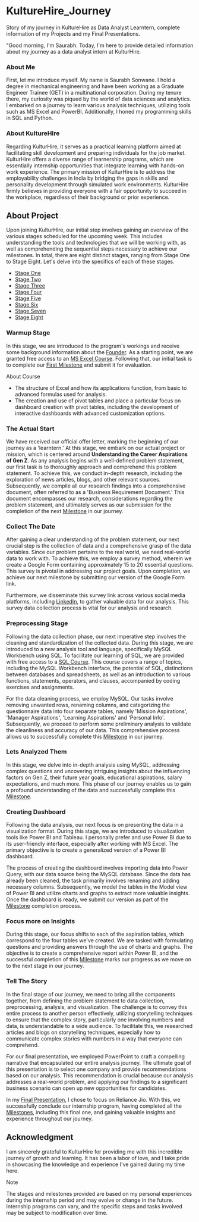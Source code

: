 # KultureHire_Journey
Story of my journey in KultureHire as Data Analyst Learntern, complete information of my Projects and my Final Presentations.

"Good morning, I'm Saurabh. Today, I'm here to provide detailed information about my journey as a data analyst intern at KulturHire.

### About Me
First, let me introduce myself. My name is Saurabh Sonwane. I hold a degree in mechanical engineering and have been working as a Graduate Engineer Trainee (GET) in a multinational corporation. During my tenure there, my curiosity was piqued by the world of data sciences and analytics. I embarked on a journey to learn various analysis techniques, utilizing tools such as MS Excel and PowerBI. Additionally, I honed my programming skills in SQL and Python.

### About KultureHIre
Regarding KulturHire, it serves as a practical learning platform aimed at facilitating skill development and preparing individuals for the job market. KulturHire offers a diverse range of learnership programs, which are essentially internship opportunities that integrate learning with hands-on work experience. The primary mission of KulturHire is to address the employability challenges in India by bridging the gaps in skills and personality development through simulated work environments. KulturHire firmly believes in providing everyone with a fair opportunity to succeed in the workplace, regardless of their background or prior experience.

## About Project
Upon joining KulturHire, our initial step involves gaining an overview of the various stages scheduled for the upcoming week. This includes understanding the tools and technologies that we will be working with, as well as comprehending the sequential steps necessary to achieve our milestones. In total, there are eight distinct stages, ranging from Stage One to Stage Eight. Let's delve into the specifics of each of these stages.
* [Stage One](https://github.com/SSonwane26/KultureHire_Journey#warmup-stage)
* [Stage Two](https://github.com/SSonwane26/KultureHire_Journey#the-actual-start)
* [Stage Three](https://github.com/SSonwane26/KultureHire_Journey#collect-the-date)
* [Stage Four](https://github.com/SSonwane26/KultureHire_Journey#preprocessing-stage)
* [Stage Five](https://github.com/SSonwane26/KultureHire_Journey#clets-analyzed-them)
* [Stage Six](https://github.com/SSonwane26/KultureHire_Journey#creating-dashboard)
* [Stage Seven](https://github.com/SSonwane26/KultureHire_Journey#focus-more-on-insights)
* [Stage Eight](https://github.com/SSonwane26/KultureHire_Journey#tell-the-story)

### Warmup Stage
In this stage, we are introduced to the program's workings and receive some background information about the [Founder](https://www.linkedin.com/in/kadhiravan-jayachandiran/). As a starting point, we are granted free access to an [MS Excel Course](https://www.udemy.com/share/105y9C3@JHRUMVcCP2sJDxSMWvCwkGcKwYdARKXfYxQSy9EE4zoGSv5DOXV-ii2YfhlDRdmDtA==/). Following that, our initial task is to complete our [First Milestone](https://github.com/SSonwane26/KultureHire_Journey/blob/main/Milestones/MileStone_01_Saurabh_Sonwane.xlsx) and submit it for evaluation. 

About Course
- The structure of Excel and how its applications function, from basic to advanced formulas used for analysis.
- The creation and use of pivot tables and place a particular focus on dashboard creation with pivot tables, including the development of interactive dashboards with advanced customization options.

### The Actual Start
We have received our official offer letter, marking the beginning of our journey as a 'learntern.' At this stage, we embark on our actual project or mission, which is centered around **Understanding the Career Aspirations of Gen Z**. As any analysis begins with a well-defined problem statement, our first task is to thoroughly approach and comprehend this problem statement. To achieve this, we conduct in-depth research, including the exploration of news articles, blogs, and other relevant sources. Subsequently, we compile all our research findings into a comprehensive document, often referred to as a 'Business Requirement Document.' This document encompasses our research, considerations regarding the problem statement, and ultimately serves as our submission for the completion of the next [Milestone](https://github.com/SSonwane26/KultureHire_Journey/blob/main/Milestones/MileStone_03_Saurabh_Sonwane.pdf) in our journey.

### Collect The Date
After gaining a clear understanding of the problem statement, our next crucial step is the collection of data and a comprehensive grasp of the data variables. Since our problem pertains to the real world, we need real-world data to work with. To achieve this, we employ a survey method, wherein we create a Google Form containing approximately 15 to 20 essential questions. This survey is pivotal in addressing our project goals. Upon completion, we achieve our next milestone by submitting our version of the Google Form link. 

Furthermore, we disseminate this survey link across various social media platforms, including [LinkedIn](https://www.linkedin.com/posts/ssonwane26_kulturehire-genzcareersurvey-youthempowerment-activity-7096154342684016640-xXsd?utm_source=share&utm_medium=member_desktop), to gather valuable data for our analysis. This survey data collection process is vital for our analysis and research.

### Preprocessing Stage
Following the data collection phase, our next imperative step involves the cleaning and standardization of the collected data. During this stage, we are introduced to a new analysis tool and language, specifically MySQL Workbench using SQL. To facilitate our learning of SQL, we are provided with free access to a [SQL Course](https://www.udemy.com/share/109jhG3@qUIVFneWUb7-C3AHl0gqOc9Q8sP1Jm5Ozy8VmUURuTLLSKOL-avxu-A6ByCPCJI33g==/). This course covers a range of topics, including the MySQL Workbench interface, the potential of SQL, distinctions between databases and spreadsheets, as well as an introduction to various functions, statements, operators, and clauses, accompanied by coding exercises and assignments.

For the data cleaning process, we employ MySQL. Our tasks involve removing unwanted rows, renaming columns, and categorizing the questionnaire data into four separate tables, namely 'Mission Aspirations', 'Manager Aspirations', 'Learning Aspirations' and 'Personal Info'. Subsequently, we proceed to perform some preliminary analysis to validate the cleanliness and accuracy of our data. This comprehensive process allows us to successfully complete this [Milestone](https://github.com/SSonwane26/KultureHire_Journey/blob/main/Milestones/MileStone_06_Saurabh_Sonwane.sql) in our journey.

### Lets Analyzed Them
In this stage, we delve into in-depth analysis using MySQL, addressing complex questions and uncovering intriguing insights about the influencing factors on Gen Z, their future year goals, educational aspirations, salary expectations, and much more. This phase of our journey enables us to gain a profound understanding of the data and successfully complete this [Milestone](https://github.com/SSonwane26/KultureHire_Journey/blob/main/Milestones/MileStone_07_Saurabh_Sonwane.sql).

### Creating Dashboard
Following the data analysis, our next focus is on presenting the data in a visualization format. During this stage, we are introduced to visualization tools like Power BI and Tableau. I personally prefer and use Power BI due to its user-friendly interface, especially after working with MS Excel. The primary objective is to create a generalized version of a Power BI dashboard.

The process of creating the dashboard involves importing data into Power Query, with our data source being the MySQL database. Since the data has already been cleaned, the task primarily involves renaming and adding necessary columns. Subsequently, we model the tables in the Model view of Power BI and utilize charts and graphs to extract more valuable insights. Once the dashboard is ready, we submit our version as part of the [Milestone](https://github.com/SSonwane26/KultureHire_Journey/blob/main/Milestones/Milestone_08_Saurabh_Sonwane.pdf) completion process.

### Focus more on Insights
During this stage, our focus shifts to each of the aspiration tables, which correspond to the four tables we've created. We are tasked with formulating questions and providing answers through the use of charts and graphs. The objective is to create a comprehensive report within Power BI, and the successful completion of this [Milestone](https://github.com/SSonwane26/KultureHire_Journey/blob/main/Milestones/Milestone_09_Saurabh_Sonwane.pdf) marks our progress as we move on to the next stage in our journey.

### Tell The Story
In the final stage of our journey, we need to bring all the components together, from defining the problem statement to data collection, preprocessing, analysis, and visualization. The challenge is to convey this entire process to another person effectively, utilizing storytelling techniques to ensure that the complex story, particularly one involving numbers and data, is understandable to a wide audience. To facilitate this, we researched articles and blogs on storytelling techniques, especially how to communicate complex stories with numbers in a way that everyone can comprehend.

For our final presentation, we employed PowerPoint to craft a compelling narrative that encapsulated our entire analysis journey. The ultimate goal of this presentation is to select one company and provide recommendations based on our analysis. This recommendation is crucial because our analysis addresses a real-world problem, and applying our findings to a significant business scenario can open up new opportunities for candidates.

In my [Final Presentation](https://www.linkedin.com/events/understandinggen-zwithsourabhso7118093168146857984/theater/), I chose to focus on Reliance Jio. With this, we successfully conclude our internship program, having completed all the [Milestones](https://github.com/SSonwane26/KultureHire_Journey/blob/main/Milestones/Milestone_10_Saurabh_Sonwane.pdf), including this final one, and gaining valuable insights and experience throughout our journey.

## Acknowledgment
I am sincerely grateful to KulturHire for providing me with this incredible journey of growth and learning. It has been a labor of love, and I take pride in showcasing the knowledge and experience I've gained during my time here.

> [!NOTE]
> The stages and milestones provided are based on my personal experiences during the internship period and may evolve or change in the future. Internship programs can vary, and the specific steps and tasks involved may be subject to modification over time.
